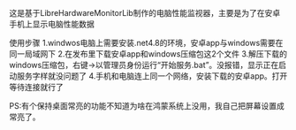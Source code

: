 这是基于LibreHardwareMonitorLib制作的电脑性能监视器，主要是为了在安卓手机上显示电脑性能数据

使用步骤
1.windwos电脑上需要安装.net4.8的环境，安卓app与windows需要在同一局域网下
2.在发布里下载安卓app和windows压缩包这2个文件
3.解压下载的windows压缩包，右键->以管理员身份运行“开始服务.bat”。没报错，显示正在启动服务字样就没问题了
4.手机和电脑连上同一个网络，安装下载的安卓app。打开等待连接就行了

PS:有个保持桌面常亮的功能不知道为啥在鸿蒙系统上没用，我自己把屏幕设置成常亮了。
